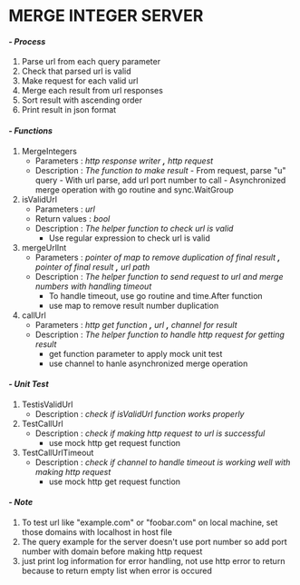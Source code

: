 # MERGE INTEGER SERVER

#### *- Process*
1. Parse url from each query parameter
2. Check that parsed url is valid
3. Make request for each valid url
4. Merge each result from url responses
5. Sort result with ascending order
6. Print result in json format

#### *- Functions*
1. MergeIntegers
  	* Parameters : *http response writer  **,** http request*
  	* Description : *The function to make result*
   	       - From request, parse "u" query
 	       - With url parse, add url port number to call
 	       - Asynchronized merge operation with go routine and sync.WaitGroup
2. isValidUrl
	* Parameters : *url*
	* Return values : *bool*	
 	* Description : *The helper function to check url is valid*
 		- Use regular expression to check url is valid
 3. mergeUrlInt
 	 * Parameters : *pointer of map to remove duplication of final result **,** pointer of final result **,** url path*
 	 * Description : *The helper function to send request to url and merge numbers with handling timeout*
 	 	- To handle timeout, use go routine and time.After function
 	 	- use map to remove result number duplication
4. callUrl
	* Parameters : *http get function **,** url **,** channel for result*
	* Description : *The helper function to handle http request for getting result*
		- get function parameter to apply mock unit test
		- use channel to hanle asynchronized merge operation

#### *- Unit Test*
1. TestisValidUrl
	* Description : *check if isValidUrl function works properly*
2. TestCallUrl
	* Description : *check if making http request to url is successful*
		- use mock http get request function
3. TestCallUrlTimeout
	* Description : *check if channel to handle timeout is working well with making http request*
		- use mock http get request function

#### *- Note*
1. To test url like "example.com" or "foobar.com" on local machine, set those domains with localhost in host file
2. The query example for the server doesn't use port number so add port number with domain before making http request
3. just print log information for error handling, not use http error to return because to return empty list when error is occured